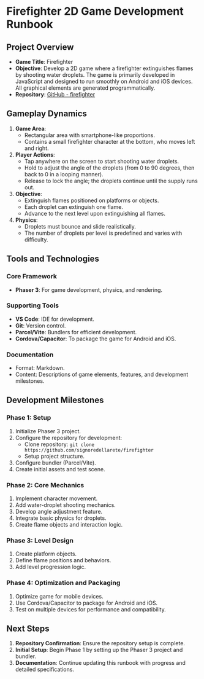 # Firefighter 2D Game Development Runbook

## Project Overview
- **Game Title**: Firefighter
- **Objective**: Develop a 2D game where a firefighter extinguishes flames by shooting water droplets. The game is primarily developed in JavaScript and designed to run smoothly on Android and iOS devices. All graphical elements are generated programmatically.
- **Repository**: [GitHub - firefighter](https://github.com/signoredellarete/firefighter)

## Gameplay Dynamics
1. **Game Area**:
   - Rectangular area with smartphone-like proportions.
   - Contains a small firefighter character at the bottom, who moves left and right.
2. **Player Actions**:
   - Tap anywhere on the screen to start shooting water droplets.
   - Hold to adjust the angle of the droplets (from 0 to 90 degrees, then back to 0 in a looping manner).
   - Release to lock the angle; the droplets continue until the supply runs out.
3. **Objective**:
   - Extinguish flames positioned on platforms or objects.
   - Each droplet can extinguish one flame.
   - Advance to the next level upon extinguishing all flames.
4. **Physics**:
   - Droplets must bounce and slide realistically.
   - The number of droplets per level is predefined and varies with difficulty.

## Tools and Technologies
### Core Framework
- **Phaser 3**: For game development, physics, and rendering.

### Supporting Tools
- **VS Code**: IDE for development.
- **Git**: Version control.
- **Parcel/Vite**: Bundlers for efficient development.
- **Cordova/Capacitor**: To package the game for Android and iOS.

### Documentation
- Format: Markdown.
- Content: Descriptions of game elements, features, and development milestones.

## Development Milestones
### Phase 1: Setup
1. Initialize Phaser 3 project.
2. Configure the repository for development:
   - Clone repository: `git clone https://github.com/signoredellarete/firefighter`
   - Setup project structure.
3. Configure bundler (Parcel/Vite).
4. Create initial assets and test scene.

### Phase 2: Core Mechanics
1. Implement character movement.
2. Add water-droplet shooting mechanics.
3. Develop angle adjustment feature.
4. Integrate basic physics for droplets.
5. Create flame objects and interaction logic.

### Phase 3: Level Design
1. Create platform objects.
2. Define flame positions and behaviors.
3. Add level progression logic.

### Phase 4: Optimization and Packaging
1. Optimize game for mobile devices.
2. Use Cordova/Capacitor to package for Android and iOS.
3. Test on multiple devices for performance and compatibility.

## Next Steps
1. **Repository Confirmation**: Ensure the repository setup is complete.
2. **Initial Setup**: Begin Phase 1 by setting up the Phaser 3 project and bundler.
3. **Documentation**: Continue updating this runbook with progress and detailed specifications.

